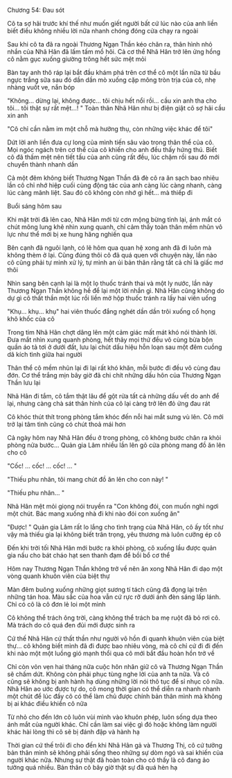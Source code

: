 




Chương 54: Đau sót


Cô ta sợ hãi trước khí thế như muốn giết người bất cứ lúc nào của anh liền biết điều không nhiều lời nữa nhanh chóng đóng cửa chạy ra ngoài

Sau khi cô ta đã ra ngoài Thương Ngạn Thần kéo chăn ra, thân hình nhỏ nhắn của Nhã Hân đã lấm tấm mồ hôi. Cả cơ thể Nhã Hân trở lên ửng hồng cô nằm gục xuống giường trông hết sức mệt mỏi

Bàn tay anh thô ráp lại bắt đầu khám phá trên cơ thể cô một lần nữa từ bầu ngực trắng sữa sau đó dần dần mò xuống cặp mông tròn trịa của cô, nhẹ nhàng vuốt ve, nắn bóp

"Không... dừng lại, không được... tôi chịu hết nổi rồi... cầu xin anh tha cho tôi... tôi thật sự rất mệt...! " Toàn thân Nhã Hân như bị điện giật cô sợ hãi cầu xin anh

"Cô chỉ cần nằm im một chỗ mà hưởng thụ, còn những việc khác để tôi"

Dứt lời anh liền đưa cự long của mình tiến sâu vào trong thân thể của cô. Mọi ngóc ngách trên cơ thể của cô khiến cho anh đều thấy hứng thú. Biết cô đã thấm mệt nên tiết tấu của anh cũng rất đều, lúc chậm rồi sau đó mới chuyển thành nhanh dần

Cả một đêm không biết Thương Ngạn Thần đã đè cô ra ăn sạch bao nhiêu lần cô chỉ nhớ hiệp cuối cùng động tác của anh càng lúc càng nhanh, càng lúc càng mãnh liệt. Sau đó cô không còn nhớ gì hết... mà thiếp đi

Buổi sáng hôm sau

Khi mặt trời đã lên cao, Nhã Hân mới từ cơn mộng bừng tỉnh lại, ánh mắt có chút mông lung khẽ nhìn xung quanh, chỉ cảm thấy toàn thân mềm nhũn vô lực như thể mới bị xe hung hăng nghiến qua

Bên cạnh đã nguôi lạnh, có lẽ hôm qua quan hệ xong anh đã đi luôn mà không thèm ở lại. Cũng đúng thôi cô đã quá quen với chuyện này, lần nào cô cũng phải tự mình xử lý, tự mình an ủi bản thân rằng tất cả chỉ là giấc mơ thôi

Nhìn sang bên cạnh lại là một lọ thuốc tránh thai và một ly nước, lần này Thương Ngạn Thần không hề để lại một lời nhắn gì. Nhã Hân cũng không do dự gì cô thất thần một lúc rồi liền mở hộp thuốc tránh ra lấy hai viên uống

"Khụ... khụ... khụ" hai viên thuốc đắng nghét dần dần trôi xuống cổ họng khô khốc của cô

Trong tim Nhã Hân chợt dâng lên một cảm giác mất mát khó nói thành lời. Đưa mắt nhìn xung quanh phòng, hết thảy mọi thứ đều vô cùng bừa bộn quần áo tả tơi ở dưới đất, lưu lại chút dấu hiệu hỗn loạn sau một đêm cuồng dã kích tình giữa hai người

Thân thể cô mềm nhũn lại đi lại rất khó khăn, mỗi bước đi đều vô cùng đau đớn. Cơ thể trắng mịn bây giờ đã chi chít những dấu hôn của Thương Ngạn Thần lưu lại

Nhã Hân đi tắm, cô tắm thật lâu để gột rửa tất cả những dấu vết do anh để lại, nhưng càng chà sát thân hình của cô lại càng trở lên đỏ ửng đau rát

Cô khóc thút thít trong phòng tắm khóc đến nỗi hai mắt sưng vù lên. Cô mới trở lại tâm tình cũng có chút thoả mái hơn

Cả ngày hôm nay Nhã Hân đều ở trong phòng, cô không bước chân ra khỏi phòng nửa bước... Quản gia Lâm nhiều lần lên gõ cửa phòng mang đồ ăn lên cho cô

"Cốc! ... cốc! ... cốc! ... "

"Thiếu phu nhân, tôi mang chút đồ ăn lên cho con này! "

"Thiếu phu nhân... "

Nhã Hân mệt mỏi giọng nói truyền ra "Con không đói, con muốn nghỉ ngơi một chút. Bác mang xuống nhà đi khi nào đói con xuống ăn"

"Được! " Quản gia Lâm rất lo lắng cho tình trạng của Nhã Hân, cô ấy tốt như vậy mà thiếu gia lại không biết trân trọng, yêu thương mà luôn cưỡng ép cô

Đến khi trời tối Nhã Hân mới bước ra khỏi phòng, cô xuống lầu được quản gia nấu cho bát cháo hạt sen thanh đạm để bồi bổ cơ thể

Hôm nay Thương Ngạn Thần không trở về nên ăn xong Nhã Hân đi dạo một vòng quanh khuôn viên của biệt thự

Màn đêm buông xuống những giọt sương tí tách cũng đã đọng lại trên những tán hoa. Màu sắc của hoa vẫn cứ rực rỡ dưới ánh đèn sáng lấp lánh. Chỉ có cô là cô đơn lẻ loi một mình

Cô không thể trách ông trời, càng không thể trách ba mẹ ruột đã bỏ rơi cô. Mà trách do cô quá đen đủi mới được sinh ra

Cứ thế Nhã Hân cứ thất thần như người vô hồn đi quanh khuôn viên của biệt thự... cô không biết mình đã đi được bao nhiêu vòng, mà cô chỉ cứ đi đi đến khi nào một một luồng gió mạnh thổi qua cô mới bắt đầu hoàn hồn trở về

Chỉ còn vỏn vẹn hai tháng nữa cuộc hôn nhân giữ cô và Thương Ngạn Thần sẽ chấm dứt. Không còn phải phục tùng nghe lời của anh ta nữa. Và cô cũng sẽ không bị anh hành hạ dùng những lời nói thô tục để sỉ nhục cô nữa. Nhã Hân ao ước được tự do, cô mong thời gian có thể diễn ra nhanh nhanh một chút để lúc đấy cô có thể làm chủ được chính bản thân mình mà không bị ai khác điều khiển cô nữa

Từ nhỏ cho đến lớn cô luôn vùi mình vào khuôn phép, luôn sống dựa theo ánh mắt của người khác. Chỉ cần làm sai việc gì đó hoặc không làm người khác hài lòng thì cô sẽ bị đánh đập và hành hạ

Thời gian cứ thế trôi đi cho đến khi Nhã Hân gả và Thương Thị, cô cứ tưởng bản thân mình sẽ không phải sống theo những sự dòm ngó và sai khiến của người khác nữa. Nhưng sự thật đã hoàn toàn cho cô thấy là cô đang ảo tưởng quá nhiều. Bản thân cô bây giờ thật sự đã quá hèn hạ




